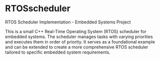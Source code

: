 # RTOSscheduler

RTOS Scheduler Implementation - Embedded Systems Project

This is a small C++ Real-Time Operating System (RTOS) scheduler for embedded systems. 
The scheduler manages tasks with varying priorities and executes them in 
order of priority. It serves as a foundational example and can be extended to create a more 
comprehensive RTOS scheduler tailored to specific embedded system requirements.